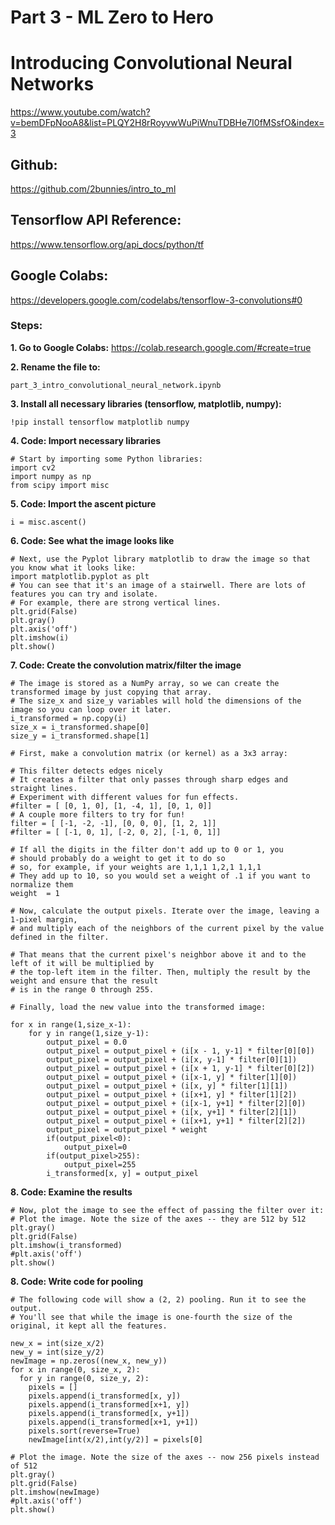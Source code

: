 # Part 3 - ML Zero to Hero
# Introducing Convolutional Neural Networks
https://www.youtube.com/watch?v=bemDFpNooA8&list=PLQY2H8rRoyvwWuPiWnuTDBHe7I0fMSsfO&index=3

## Github:
https://github.com/2bunnies/intro_to_ml

## Tensorflow API Reference:
https://www.tensorflow.org/api_docs/python/tf

## Google Colabs:
https://developers.google.com/codelabs/tensorflow-3-convolutions#0

### Steps:

**1. Go to Google Colabs:**
https://colab.research.google.com/#create=true

**2. Rename the file to:**
```
part_3_intro_convolutional_neural_network.ipynb
```

**3. Install all necessary libraries (tensorflow, matplotlib, numpy):**
```
!pip install tensorflow matplotlib numpy
```

**4. Code: Import necessary libraries**
```
# Start by importing some Python libraries:
import cv2
import numpy as np
from scipy import misc
```

**5. Code: Import the ascent picture**
```
i = misc.ascent()
```

**6. Code: See what the image looks like**
```
# Next, use the Pyplot library matplotlib to draw the image so that you know what it looks like:
import matplotlib.pyplot as plt
# You can see that it's an image of a stairwell. There are lots of features you can try and isolate. 
# For example, there are strong vertical lines.
plt.grid(False)
plt.gray()
plt.axis('off')
plt.imshow(i)
plt.show()
```

**7. Code: Create the convolution matrix/filter the image**
```
# The image is stored as a NumPy array, so we can create the transformed image by just copying that array. 
# The size_x and size_y variables will hold the dimensions of the image so you can loop over it later.
i_transformed = np.copy(i)
size_x = i_transformed.shape[0]
size_y = i_transformed.shape[1]

# First, make a convolution matrix (or kernel) as a 3x3 array:

# This filter detects edges nicely
# It creates a filter that only passes through sharp edges and straight lines. 
# Experiment with different values for fun effects.
#filter = [ [0, 1, 0], [1, -4, 1], [0, 1, 0]] 
# A couple more filters to try for fun!
filter = [ [-1, -2, -1], [0, 0, 0], [1, 2, 1]]
#filter = [ [-1, 0, 1], [-2, 0, 2], [-1, 0, 1]]

# If all the digits in the filter don't add up to 0 or 1, you 
# should probably do a weight to get it to do so
# so, for example, if your weights are 1,1,1 1,2,1 1,1,1
# They add up to 10, so you would set a weight of .1 if you want to normalize them
weight  = 1

# Now, calculate the output pixels. Iterate over the image, leaving a 1-pixel margin, 
# and multiply each of the neighbors of the current pixel by the value defined in the filter.

# That means that the current pixel's neighbor above it and to the left of it will be multiplied by 
# the top-left item in the filter. Then, multiply the result by the weight and ensure that the result
# is in the range 0 through 255.

# Finally, load the new value into the transformed image:

for x in range(1,size_x-1):
    for y in range(1,size_y-1):
        output_pixel = 0.0
        output_pixel = output_pixel + (i[x - 1, y-1] * filter[0][0])
        output_pixel = output_pixel + (i[x, y-1] * filter[0][1])
        output_pixel = output_pixel + (i[x + 1, y-1] * filter[0][2])
        output_pixel = output_pixel + (i[x-1, y] * filter[1][0])
        output_pixel = output_pixel + (i[x, y] * filter[1][1])
        output_pixel = output_pixel + (i[x+1, y] * filter[1][2])
        output_pixel = output_pixel + (i[x-1, y+1] * filter[2][0])
        output_pixel = output_pixel + (i[x, y+1] * filter[2][1])
        output_pixel = output_pixel + (i[x+1, y+1] * filter[2][2])
        output_pixel = output_pixel * weight
        if(output_pixel<0):
            output_pixel=0
        if(output_pixel>255):
            output_pixel=255
        i_transformed[x, y] = output_pixel
```

**8. Code: Examine the results**
```
# Now, plot the image to see the effect of passing the filter over it:
# Plot the image. Note the size of the axes -- they are 512 by 512
plt.gray()
plt.grid(False)
plt.imshow(i_transformed)
#plt.axis('off')
plt.show()   
```

**8. Code: Write code for pooling**
```
# The following code will show a (2, 2) pooling. Run it to see the output.
# You'll see that while the image is one-fourth the size of the original, it kept all the features.

new_x = int(size_x/2)
new_y = int(size_y/2)
newImage = np.zeros((new_x, new_y))
for x in range(0, size_x, 2):
  for y in range(0, size_y, 2):
    pixels = []
    pixels.append(i_transformed[x, y])
    pixels.append(i_transformed[x+1, y])
    pixels.append(i_transformed[x, y+1])
    pixels.append(i_transformed[x+1, y+1])
    pixels.sort(reverse=True)
    newImage[int(x/2),int(y/2)] = pixels[0]
 
# Plot the image. Note the size of the axes -- now 256 pixels instead of 512
plt.gray()
plt.grid(False)
plt.imshow(newImage)
#plt.axis('off')
plt.show()
```